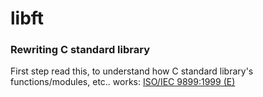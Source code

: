 # libft

### Rewriting C standard library

First step read this, to understand how C standard library's functions/modules, etc.. works: <a href="https://www.dii.uchile.cl/~daespino/files/Iso_C_1999_definition.pdf" target="_blank">ISO/IEC 9899:1999 (E)</a>

